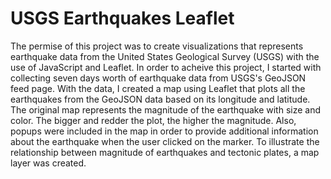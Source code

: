 # USGS Earthquakes Leaflet

The permise of this project was to create visualizations that represents earthquake data from the United States Geological Survey (USGS) with the use of JavaScript and Leaflet.  In order to acheive this project, I started with collecting seven days worth of earthquake data from USGS's GeoJSON feed page.  With the data, I created a map using Leaflet that plots all the earthquakes from the GeoJSON data based on its longitude and latitude.  The original map represents the magnitude of the earthquake with size and color.  The bigger and redder the plot, the higher the magnitude.  Also, popups were included in the map in order to provide additional information about the earthquake when the user clicked on the marker.  To illustrate the relationship between magnitude of earthquakes and tectonic plates, a map layer was created.

